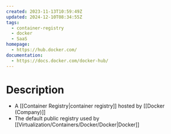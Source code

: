 ```yaml
---
created: 2023-11-13T10:59:49Z
updated: 2024-12-10T08:34:55Z
tags:
  - container-registry
  - docker
  - SaaS
homepage:
  - https://hub.docker.com/
documentation:
  - https://docs.docker.com/docker-hub/
---
```

# Description
- A [[Container Registry|container registry]] hosted by [[Docker (Company)]]
- The default public registry used by [[Virtualization/Containers/Docker/Docker|Docker]]